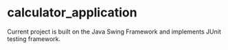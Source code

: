 # calculator_application
Current project is built on the Java Swing Framework and implements JUnit testing framework.
